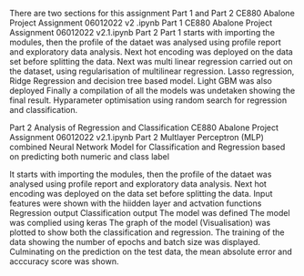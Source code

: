 There are two sections for this assignment Part 1 and Part 2
CE880 Abalone Project Assignment 06012022 v2 .ipynb Part 1
CE880 Abalone Project Assignment 06012022 v2.1.ipynb Part 2
Part 1 starts with importing the modules, then the profile of the dataet was analysed using profile report and exploratory data analysis.
Next hot encoding was deployed on the data set before splitting the data.
Next was multi linear regression carried out on the dataset, using regularisation of multilinear regression.
Lasso regression, Ridge Regression and decision tree based model.
Light GBM  was also deployed
Finally a compilation of all the models was undetaken showing the final result.
Hyparameter optimisation using random search for regression and classification.

Part 2 Analysis of Regression and Classification 
CE880 Abalone Project Assignment 06012022 v2.1.ipynb Part 2
Multlayer Perceptron (MLP) combined Neural Network Model for Classification and Regression based on predicting both numeric and class label

It starts with importing the modules, then the profile of the dataet was analysed using profile report and exploratory data analysis.
Next hot encoding was deployed on the data set before splitting the data.
Input features were shown with the hiidden layer and actvation functions
Regression output 
Classification output 
The model was defined
The model was complied using keras
The graph of the model (Visualisation) was plotted to show both the classification and regression.
The training of the data showing the number of epochs and batch size was displayed.
Culminating on the prediction on the test data, the mean absolute error and acccuracy score was shown.
